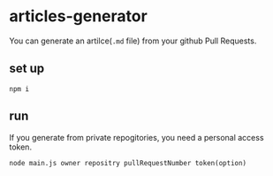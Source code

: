 # articles-generator
You can generate an artilce(`.md` file) from your github Pull Requests.

## set up
```
npm i 
```

## run
If you generate from private repogitories, you need a personal access token.

```
node main.js owner repositry pullRequestNumber token(option)
```
